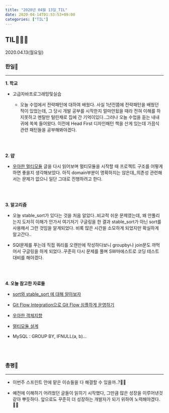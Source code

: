 ```yaml
---
title: "2020년 04월 13일_TIL"
date: 2020-04-14T01:53:53+09:00
categories: ["TIL"]
---
```

## TIL👨‍💻💪
2020.04.13(월요일)

### 한일🤘
***

**1. 학교**
  
  - 고급자바프로그래밍및실습
  
    - 오늘 수업에서 전략패턴에 대하여 배웠다. 사실 1년전쯤에 전략패턴을 배웠던 적이 있었는데, 그 당시 개발 공부를 시작한지 얼마안됬을 때라 전혀 이해를 하지못하고 멘탈만 털린채로 집에 간 기억이있다..그러나 오늘 수업을 듣는 내내 귀에 쏙쏙 들어왔다. 이전에 Head First 디자인패턴 책을 산게 있는데 가끔식 관련 패턴들을 공부해봐야겠다.
  
  <br><br>
  
**2. 얍**

  - [우아한 멀티모듈](https://jojoldu.tistory.com/444) 글을 다시 읽어보며 멀티모듈을 시작할 때 프로젝트 구조를 어떻게 하면 좋을지 생각해보았다. 아직 domain부분이 명확하지는 않은데,,의존성 관련해서는 문제가 없으니 일단 그대로 진행하려고 한다. 
  
  <br><br>
  
**3. 알고리즘**

- 오늘 stable_sort가 있다는 것을 처음 알았다..비교적 쉬운 문제였는데, 왜 안풀리는지 도저히 이해가 안가서 여기저기 구글링을 한 결과 stable_sort가 아닌 sort를 사용해서 그런 것임을 알게되었다. 비록 많은 시간을 소모하게 되었지만 확실하게 알고간다..

- SQl문제를 푸는데 직접 쿼리를 오랜만에 작성하다보니 groupby나 join문도 까먹어서 구글링을 하게 되었다..꾸준히 다시 문제를 풀며 SW마에스트로 코딩 테스트 대비를 해야겠다.

<br><br>

**4. 오늘 참고한 자료들**

- [sort와 stable_sort 에 대해 알아보자](https://xone.tistory.com/3)

- [Git Flow Integration으로 Git Flow 심플하게 운영하기](https://jojoldu.tistory.com/268)

- [우아한 객체지향](https://jojoldu.tistory.com/425?category=717426)

- [멀티모듈 설계](https://woowabros.github.io/study/2019/07/01/multi-module.html)

- MySQL : GROUP BY, IFNULL(a, b)...

  <br><br>
  
### 총평💬
***

- 이번주 스프린트 안에 맡은 이슈들을 다 해결할 수 있을까..?🤷‍♂️

- 예전에 이해하기 어려웠던 글들이 읽히기 시작했다, 그만큼 많은 성장을 이루어낸것같아 뿌듯하다. 앞으로도 꾸준히 더 성장하는 개발자가 되기 위하여 노력해야겠다.👨‍💻


